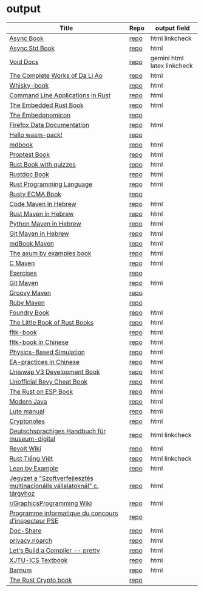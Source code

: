 # output

| Title | Repo | output field | 
|-------|------|-------------| 
| [Async Book](https://rust-lang.github.io/async-book/index.html) | [repo](https://github.com/rust-lang/async-book) | html linkcheck  | 
| [Async Std Book](https://book.async.rs/) | [repo](https://github.com/async-rs/async-std) | html  | 
| [Void Docs](https://docs.voidlinux.org/) | [repo](https://github.com/void-linux/void-docs) | gemini html latex linkcheck  | 
| [The Complete Works of Da Li Ao](https://whatot.github.io/leeao/index.html) | [repo](https://github.com/whatot/leeao) | html  | 
| [Whisky-book](https://docs.getwhisky.app/) | [repo](https://github.com/whisky-app/whisky-book) | html  | 
| [Command Line Applications in Rust](https://rust-cli.github.io/book/index.html) | [repo](https://github.com/rust-cli/book) | html  | 
| [The Embedded Rust Book](https://docs.rust-embedded.org/book/index.html) | [repo](https://github.com/rust-embedded/book) | html  | 
| [The Embedonomicon](https://docs.rust-embedded.org/embedonomicon/index.html) | [repo](https://github.com/rust-embedded/embedonomicon) |  | 
| [Firefox Data Documentation]() | [repo](https://github.com/mozilla/data-docs) | html  | 
| [Hello wasm-pack!](https://rustwasm.github.io/wasm-pack/book/) | [repo](https://github.com/rustwasm/wasm-pack) |  | 
| [mdbook](https://rust-lang.github.io/mdBook/) | [repo](https://github.com/rust-lang/mdbook) | html  | 
| [Proptest Book](https://altsysrq.github.io/proptest-book/intro.html) | [repo](https://github.com/proptest-rs/proptest) | html  | 
| [Rust Book with quizzes](https://rust-book.cs.brown.edu/) | [repo](https://github.com/cognitive-engineering-lab/rust-book) | html  | 
| [Rustdoc Book](https://doc.rust-lang.org/stable/rustdoc/) | [repo](https://github.com/rust-lang/rust) | html  | 
| [Rust Programming Language](https://doc.rust-lang.org/book/) | [repo](https://github.com/rust-lang/book) | html  | 
| [Rusty ECMA Book](https://rusty-ecma.github.io/rusty-ecma-book/) | [repo](https://github.com/rusty-ecma/rusty-ecma-book) |  | 
| [Code Maven in Hebrew](https://he.code-maven.com/) | [repo](https://github.com/szabgab/he.code-maven.com) | html  | 
| [Rust Maven in Hebrew](https://rust-he.code-maven.com/) | [repo](https://github.com/szabgab/rust-he.code-maven.com) | html  | 
| [Python Maven in Hebrew](https://python-he.code-maven.com/) | [repo](https://github.com/szabgab/python-he.code-maven.com) | html  | 
| [Git Maven in Hebrew](https://git-he.code-maven.com/) | [repo](https://github.com/szabgab/git-he.code-maven.com) | html  | 
| [mdBook Maven](https://mdbook.code-maven.com/) | [repo](https://github.com/szabgab/mdbook.code-maven.com) | html  | 
| [The axum by examples book](https://axum.code-maven.com/) | [repo](https://github.com/szabgab/axum) | html  | 
| [C Maven](https://c.code-maven.com/) | [repo](https://github.com/szabgab/c.code-maven.com) | html  | 
| [Exercises](https://exercises.code-maven.com/) | [repo](https://github.com/szabgab/exercises.code-maven.com) |  | 
| [Git Maven](https://git.code-maven.com/) | [repo](https://github.com/szabgab/git.code-maven.com) | html  | 
| [Groovy Maven](https://groovy.code-maven.com/) | [repo](https://github.com/szabgab/groovy.code-maven.com) |  | 
| [Ruby Maven](https://ruby.code-maven.com/) | [repo](https://github.com/szabgab/ruby.code-maven.com) |  | 
| [Foundry Book](https://book.getfoundry.sh/) | [repo](https://github.com/foundry-rs/book) | html  | 
| [The Little Book of Rust Books](https://lborb.github.io/book/) | [repo](https://github.com/lborb/book) | html  | 
| [fltk-book](https://fltk-rs.github.io/fltk-book/) | [repo](https://github.com/fltk-rs/fltk-book) | html  | 
| [fltk-book in Chinese](https://fltk.flatig.vip/) | [repo](https://github.com/flatigers/fltk-book-zh) | html  | 
| [Physics-Based Simulation]() | [repo](https://github.com/phys-sim-book/mdbook-src) | html  | 
| [EA-practices in Chinese]() | [repo](https://github.com/tonydeng/ea-practices) | html  | 
| [Uniswap V3 Development Book](https://uniswapv3book.com/) | [repo](https://github.com/jeiwan/uniswapv3-book) | html  | 
| [Unofficial Bevy Cheat Book](https://bevy-cheatbook.github.io/) | [repo](https://github.com/bevy-cheatbook/bevy-cheatbook) | html  | 
| [The Rust on ESP Book](https://docs.esp-rs.org/book/) | [repo](https://github.com/esp-rs/book) | html  | 
| [Modern Java](https://together-java.github.io/ModernJava/) | [repo](https://github.com/together-java/modernjava) | html  | 
| [Lute manual](https://luteorg.github.io/lute-manual/) | [repo](https://github.com/luteorg/lute-manual) | html  | 
| [Cryptonotes](https://crypto.erhant.me/) | [repo](https://github.com/erhant/crypto-notes) | html  | 
| [Deutschsprachiges Handbuch für museum-digital](https://de.handbook.museum-digital.info/) | [repo](https://github.com/museum-digital/handbook-de) | html linkcheck  | 
| [Revolt Wiki](https://developers.revolt.chat/) | [repo](https://github.com/revoltchat/wiki) | html  | 
| [Rust Tiếng Việt](https://rust-tieng-viet.github.io/) | [repo](https://github.com/rust-tieng-viet/rust-tieng-viet.github.io) | html linkcheck  | 
| [Lean by Example](https://lean-ja.github.io/lean-by-example/) | [repo](https://github.com/lean-ja/lean-by-example) | html  | 
| [Jegyzet a "Szoftverfejlesztés multinacionális vállalatoknál" c. tárgyhoz](https://szfmv2021-osz.github.io/handout/) | [repo](https://github.com/pintergreg/handout) | html  | 
| [r/GraphicsProgramming Wiki](https://cody-duncan.github.io/r-graphicsprogramming-wiki/) | [repo](https://github.com/cody-duncan/r-graphicsprogramming-wiki) | html  | 
| [Programme informatique du concours d'inspecteur PSE](https://mghrepo.github.io/pse-mdbook/) | [repo](https://github.com/mghrepo/pse-mdbook) |  | 
| [Doc-Share](https://mr-addict.github.io/Doc-Share/) | [repo](https://github.com/mr-addict/doc-share) | html  | 
| [privacy.noarch](https://privacy.n0ar.ch/) | [repo](https://github.com/privacy-noarch/privacy) | html  | 
| [Let's Build a Compiler -- pretty](https://xmonader.github.io/letsbuildacompiler-pretty/) | [repo](https://github.com/xmonader/letsbuildacompiler-pretty) | html  | 
| [XJTU-ICS Textbook](https://xjtu-ics.github.io/textbook/) | [repo](https://github.com/xjtu-ics/textbook) | html  | 
| [Barnum](https://stormasm.github.io/barnum/) | [repo](https://github.com/stormasm/barnum) | html  | 
| [The Rust Crypto book](https://rustcrypto.org/) | [repo](https://github.com/rustcrypto/book) |  | 

